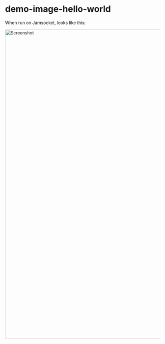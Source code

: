 # demo-image-hello-world

When run on Jamsocket, looks like this:

<img width="1007" alt="Screenshot"
src="https://user-images.githubusercontent.com/46173/229124174-4a875e57-dbee-4bee-971c-2a3292e8a95f.png">
